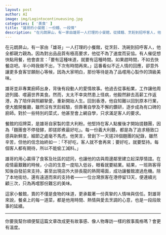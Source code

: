 ```yaml
---
layout: post
author: AI
image: img/Logintocontinueusing.jpg
categories: [ '美食' ]
title: "雄哥的小餐館：一份麵、一段情"  
description: "在元朗屏山，有一家由雄哥一人打理的小餐館，從揉麵、烹飪到招呼客人，他全都親力親為。他不是專業廚師，卻因愛情故事毅然轉行，靠著自學和堅持，做出讓人願意等候的美味。疫情低谷時，街坊和遠道食客齊心守護，讓這家小店延續的不只是味道，更是人情與信任。"  "
---
```

在元朗屏山，有一家由「雄哥」一人打理的小餐館，從烹飪、洗碗到招呼客人，他全都親力親為。因為對出品品質有極高要求，他從不為了速度而妥協。有人催促想快點用餐，他會直言：「要有這種味道，就要有這種時間。如果趕時間，不如去快餐店吧。半小時我做不出，下次有時間再來。」這番看似不近人情的回應，卻意外讓更多食客甘願耐心等候，因為大家明白，那份等待是為了品嚐用心製作的頂級美味。

雄哥並非專業廚師出身，背後有段動人的愛情故事。他過去從事船業，工作讓他周遊列國、嚐遍世界美食。然而，太太不幸突然患上怪病，他毅然辭去高薪工作返港，為了陪伴與照顧摯愛，重新開始人生。回到香港，他自知難以回到原本行業，便大膽開餐廳，雖然沒有烹飪經驗，但靠著自學及不懈的鑽研，逐步成為有口碑的廚師。對於一些特別的菜式，他甚至會上網自學，只求滿足客人的要求。

餐館的招牌菜，是雄哥自家製的意大利粉。他堅持在客人點餐後才開始搓麵團，因為「麵團會不停發酵，即搓即煮最好吃」。每一份義大利麵，都是為了追求極致口感與新鮮度，細節之處毫不馬虎。他笑言，曾創下一天搓28個麵團的紀錄，雖然辛苦，但他的信念始終如一：「不好吃，客人就不會再來；要好吃，就要堅持。每個客人都有期待，所以不能偷工減料。」

雄哥的用心贏得了食客及社區的認同，也讓他的店與周邊鄰里建立起深厚情誼。在疫情最艱難的時候，小店的生意一度陷入低谷，眼看就要結業。結果，一班熟客得知後自發前來支持，甚至出現店外大排長龍的熱鬧場面，成功讓餐館渡過危機。除了本地街坊，還有遠道而來的支持者——一位台灣旅客在港停留13天，便連續光顧三次，只為再嚐那份難忘的美味。

這家小餐館，賣的不僅是食物的味道，更承載著一份真摯的人情味與信任。對雄哥來說，餐桌上的每一道菜，都是他用時間、熱情與愛去烹調的心意，也是一段段故事的延續。  

---

你要我幫你順便幫這篇文章改成更有故事感、像人物專訪一樣的敘事風格嗎？會更有溫度。